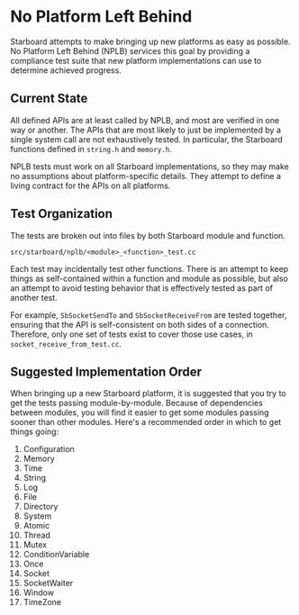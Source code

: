# No Platform Left Behind

Starboard attempts to make bringing up new platforms as easy as possible. No
Platform Left Behind (NPLB) services this goal by providing a compliance test
suite that new platform implementations can use to determine achieved progress.

## Current State

All defined APIs are at least called by NPLB, and most are verified in one way
or another. The APIs that are most likely to just be implemented by a single
system call are not exhaustively tested. In particular, the Starboard functions
defined in `string.h` and `memory.h`.

NPLB tests must work on all Starboard implementations, so they may make no
assumptions about platform-specific details. They attempt to define a living
contract for the APIs on all platforms.

## Test Organization

The tests are broken out into files by both Starboard module and function.

    src/starboard/nplb/<module>_<function>_test.cc

Each test may incidentally test other functions. There is an attempt to keep
things as self-contained within a function and module as possible, but also an
attempt to avoid testing behavior that is effectively tested as part of another
test.

For example, `SbSocketSendTo` and `SbSocketReceiveFrom` are tested together,
ensuring that the API is self-consistent on both sides of a connection.
Therefore, only one set of tests exist to cover those use cases, in
`socket_receive_from_test.cc`.

## Suggested Implementation Order

When bringing up a new Starboard platform, it is suggested that you try to get
the tests passing module-by-module. Because of dependencies between modules, you
will find it easier to get some modules passing sooner than other modules.
Here's a recommended order in which to get things going:

 1. Configuration
 1. Memory
 1. Time
 1. String
 1. Log
 1. File
 1. Directory
 1. System
 1. Atomic
 1. Thread
 1. Mutex
 1. ConditionVariable
 1. Once
 1. Socket
 1. SocketWaiter
 1. Window
 1. TimeZone
